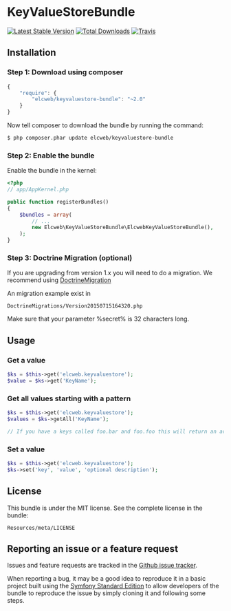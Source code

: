 KeyValueStoreBundle
===================

[![Latest Stable Version](https://poser.pugx.org/elcweb/keyvaluestore-bundle/v/stable.png)](https://packagist.org/packages/elcweb/keyvaluestore-bundle)
[![Total Downloads](https://poser.pugx.org/elcweb/keyvaluestore-bundle/downloads.png)](https://packagist.org/packages/elcweb/keyvaluestore-bundle)
[![Travis](https://travis-ci.org/elcweb/KeyValueStoreBundle.svg)](https://travis-ci.org/elcweb/KeyValueStoreBundle)

Installation
------------

### Step 1: Download using composer

```js
{
    "require": {
        "elcweb/keyvaluestore-bundle": "~2.0"
    }
}
```

Now tell composer to download the bundle by running the command:

``` bash
$ php composer.phar update elcweb/keyvaluestore-bundle
```

### Step 2: Enable the bundle

Enable the bundle in the kernel:

``` php
<?php
// app/AppKernel.php

public function registerBundles()
{
    $bundles = array(
        // ...
        new Elcweb\KeyValueStoreBundle\ElcwebKeyValueStoreBundle(),
    );
}
```

### Step 3: Doctrine Migration (optional)

If you are upgrading from version 1.x you will need to do a migration.
We recommend using [DoctrineMigration](https://github.com/doctrine/DoctrineMigrationsBundle)

An migration example exist in

    DoctrineMigrations/Version20150715164320.php

Make sure that your parameter %secret% is 32 characters long.

Usage
-----
### Get a value
``` php
$ks = $this->get('elcweb.keyvaluestore');
$value = $ks->get('KeyName');
```

### Get all values starting with a pattern
``` php
$ks = $this->get('elcweb.keyvaluestore');
$values = $ks->getAll('KeyName');

// If you have a keys called foo.bar and foo.foo this will return an array with key bar and foo
```

### Set a value
``` php
$ks = $this->get('elcweb.keyvaluestore');
$ks->set('key', 'value', 'optional description');
```

License
-------

This bundle is under the MIT license. See the complete license in the bundle:

    Resources/meta/LICENSE

Reporting an issue or a feature request
---------------------------------------

Issues and feature requests are tracked in the [Github issue tracker](https://github.com/elcweb/KeyValueStoreBundle/issues).

When reporting a bug, it may be a good idea to reproduce it in a basic project
built using the [Symfony Standard Edition](https://github.com/symfony/symfony-standard)
to allow developers of the bundle to reproduce the issue by simply cloning it
and following some steps.
